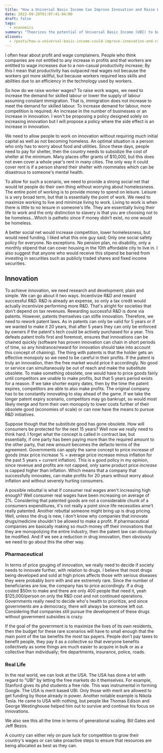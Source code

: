 ```yaml
---
title: "How a Universal Basic Income Can Improve Innovation and Raise Wages"
date: 2022-09-28T01:07:41-04:00
draft: false
tags:
  - economics
summary: "Theorizes the potential of Universal Basic Income (UBI) to boost innovation and wages by offering financial security for R&D, and discusses related concepts such as patent law reform and merit-based funding."
aliases:
  - /posts/how-a-universal-basic-income-could-improve-innovation-and-raise-wages.md/
---
```


I often hear about profit and wage complainers. People who think companies are not entitled to any increase in profits and that workers are entitled to wage increases due to a non-casual productivity increase; By this I mean that productivity has outpaced real wages not because the workers got more skillful, but because workers required less skills and abilities due to an efficiency in the technology used by workers.

So how do we raise worker wages? To raise work wages, we need to increase the demand for skilled labour or lower the supply of labour assuming constant immigration. That is, immigration does not increase to meet the demand for skilled labour. To increase demand for labour, more competition is required; An increase in the number of businesses or an increase in innovation. I won't be proposing a policy designed solely on increasing innovation but I will propose a policy where the side effect is an increase in innovation.

We need to allow people to work on innovation without requiring much initial capital as well as not becoming homeless. An optimal situation is a person who only has to worry about food and utilities. Since these days, people need to pay for shelter, then the country needs to subsidize the cost of shelter at the minimum. Many places offer grants of $10,000, but this does not even cover a whole year's rent in many cities. The only way it could cover rent is if a person shared their shelter with roommates which can be disastrous to someone's mental health.

To allow for such a scenario, we need to provide a strong social net that would let people do their own thing without worrying about homelessness. The entire point of working is to provide money to spend on leisure. Leisure is a very broad term, but that is essentially the point of work. We need to maximize working to live and minimize living to work. Living to work is when there is little to no leisure in someone's life. They are essentially living their life to work and the only distinction to slavery is that you are choosing not to be homeless...Which is pathetic since if money didn't exist, no one would be homeless.

A better social net would increase competition, lower homelessness, but would need funding. I liked what this one guy said; Only one social safety policy for everyone. No exceptions. No pension plan, no disability, only a monthly stipend that can cover housing in the 10th affordable city to live in. I also suggest that anyone who would receive this stipend be barred from investing in securities such as publicly traded shares and fixed income securities.

## Innovation

To achieve innovation, we need research and development; plain and simple. We can go about it two ways. Incentivize R&D and reward successful R&D. R&D is already an expense, so only a tax credit would actually incentivize performing more R&D. That's alright for societies that don't depend on tax revenues. Rewarding successful R&D is done via patents. However, patents themselves can stifle innovation. Therefore, we need to rework patent laws. As in patents can only be valid for 5 years or if we wanted to make it 20 years, that after 5 years they can only be enforced by owners if the patent's tech could be actively purchased for a year. This defeats patent trolls first and foremost, ensures that innovations can be chained quickly (software has proven innovation can chain in short periods of time, so any hindrance/reward for innovation should take into account this concept of chaining). The thing with patents is that the holder gets an effective monopoly so we need to be careful in their profits. If the patent is truly an innovation, then the free market would price it accordingly. No good or service can simultaneously be out of reach and make the substitute obsolete. To make something obsolete, one would have to price goods fairly until competitors are unable to make profits, but that 5 years period exists for a reason. If we take shorter expiry dates, then by the time the patent expires, competitors are able to also make profits. The original company has to be constantly innovating to stay ahead of the game. If we take the longer patent expiry scenario, competitors may go bankrupt, so would most likely merge and form their own monopoly to lower costs further of their obsolete good (economies of scale) or can now have the means to pursue R&D initiatives.

Suppose though that the substitute good has gone obsolete. How will consumers be protected for the next 15 years? Well now we really need to think hard. I forget what the concept is called in contract law, but essentially, if one party has been paying more than the required amount to the other party, that new amount becomes the defacto terms of the agreement. Governments can apply the same concept to price increase of goods (max price increase % = average price increase minus inflation for the past 5 years + current inflation). This is a good policy in my opinion, since revenue and profits are not capped, only same product price _increase_ is capped higher than inflation. Which means that a company that successfully innovates, can make profits for 20 years without worry about inflation and without severely hurting consumers.

A possible rebuttal is what if consumer real wages aren't increasing high enough? Well consumer real wages have been increasing on average of 2%. Considering that patented goods are not a considerable chunk of a consumers expenditures, it's not really a point since life necessities arne't really patented. Another rebuttal someone might bring up is drug pricing. Well, unless the drug is new, I don't know why companies that innovate drugs/medicine shouldn't be allowed to make a profit. If pharmaceutical companies are basically making so much money off their innovations that they are monopolizing the entire industry, then the patent law can obviously be modified. And if we see a reduction in drug innovation, then obviously we need to go about this the other way.

### Pharmaceutical

In terms of price gouging of innovation, we really need to decide if society needs to innovate further, with relation to drugs. I believe that most drugs being developed and sold at high prices affects those with serious diseases they were probably born with and are extremely rare. Since the number of beneficiaries are low, the company has to price accordingly. If a drug costed $50m to make and there are only 400 people that need it, yeah $125,000/person on only the R&D cost and not continued operations. Governments really need to decide who's health to prioritize, and since governments are a democracy, there will always be someone left out. Considering that companies still pursue the development of these drugs without government subsidies is crazy.

If the goal of the government is to maximize the lives of its own residents, then the budget for these rare scenarios will have to small enough that the main point of the tax benefits the most tax payers. People don't pay taxes to benefit people, they pay it as a collective so that everyone benefits collectively as some things are much easier to acquire in bulk or as a collective than individually; fire departments, insurance, police, roads.

### Real Life

In the real world, we can look at the USA. The USA has done a lot with regard to "UBI" by letting the free markets do it themselves. For example, Stanford gives its phd students a free ride. This was instrumental in forming Google. The USA is merit based UBI. Only those with merit are allowed to get funding by those already in power. Another notable example is Nikola Tesla. He came to USA with nothing, but people like Thomas Edison and George Westinghouse helped him out to survive and continue his focus on innovations.

We also see this all the time in terms of generational scaling. Bill Gates and Jeff Bezos.

A country can either rely on pure luck for competition to grow their country's wages or can take proactive steps to ensure that resources are being allocated as best as they can.
